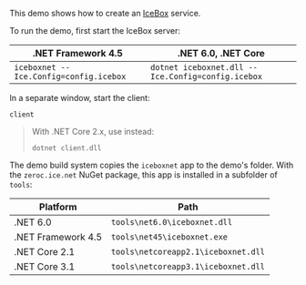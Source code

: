 This demo shows how to create an [IceBox][1] service.

To run the demo, first start the IceBox server:

| .NET Framework 4.5                     | .NET 6.0, .NET Core                               |
| -------------------------------------- | ------------------------------------------------- |
| `iceboxnet --Ice.Config=config.icebox` | `dotnet iceboxnet.dll --Ice.Config=config.icebox` |

In a separate window, start the client:
```
client
```

> With .NET Core 2.x, use instead:
> ```
> dotnet client.dll
> ```

The demo build system copies the `iceboxnet` app to the demo's folder. With the
`zeroc.ice.net` NuGet package, this app is installed in a subfolder of `tools`:

| Platform            | Path                               |
| --------------------| ---------------------------------- |
| .NET 6.0            | `tools\net6.0\iceboxnet.dll`       |
| .NET Framework 4.5  | `tools\net45\iceboxnet.exe`        |
| .NET Core 2.1       | `tools\netcoreapp2.1\iceboxnet.dll`|
| .NET Core 3.1       | `tools\netcoreapp3.1\iceboxnet.dll`|

[1]: https://doc.zeroc.com/ice/3.7/icebox
